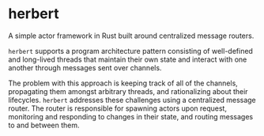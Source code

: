# herbert

A simple actor framework in Rust built around centralized message routers.

`herbert` supports a program architecture pattern consisting of well-defined
and long-lived threads that maintain their own state and interact with one
another through messages sent over channels.

The problem with this approach is keeping track of all of the channels,
propagating them amongst arbitrary threads, and rationalizing about their
lifecycles. `herbert` addresses these challenges using a centralized message
router. The router is responsible for spawning actors upon request, monitoring
and responding to changes in their state, and routing messages to and between
them.
